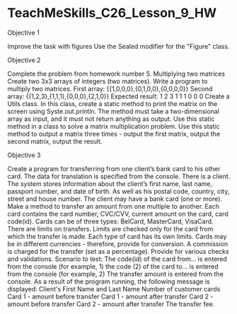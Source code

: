 # TeachMeSkills_C26_Lesson_9_HW


Objective 1

Improve the task with figures
Use the Sealed modifier for the "Figure" class.

Objective 2

Complete the problem from homework number 5.
Multiplying two matrices
Create two 3x3 arrays of integers (two matrices).
Write a program to multiply two matrices.
First array: {{1,0,0,0},{0,1,0,0},{0,0,0,0}}
Second array: {{1,2,3},{1,1,1},{0,0,0},{2,1,0}}
Expected result: 1 2 3 1 1 1 0 0 0
Create a Utils class.
In this class, create a static method to print the matrix on the screen using Syste.out.println.
The method must take a two-dimensional array as input, and it must not return anything as output.
Use this static method in a class to solve a matrix multiplication problem.
Use this static method to output a matrix three times - output the first matrix, output the second matrix, output the result.

Objective 3

Create a program for transferring from one client’s bank card to his other card.
The data for translation is specified from the console.
There is a client.
The system stores information about the client’s first name, last name, passport number, and date of birth.
As well as his postal code, country, city, street and house number.
The client may have a bank card (one or more).
Make a method to transfer an amount from one multiple to another.
Each card contains the card number, CVC/CVV, current amount on the card, card code(id).
Cards can be of three types: BelCard, MasterCard, VisaCard.
There are limits on transfers. Limits are checked only for the card from which the transfer is made.
Each type of card has its own limits.
Cards may be in different currencies - therefore, provide for conversion.
A commission is charged for the transfer (set as a percentage).
Provide for various checks and validations.
Scenario to test:
The code(id) of the card from... is entered from the console (for example, 1)
the code (2) of the card to... is entered from the console (for example, 2)
The transfer amount is entered from the console.
As a result of the program running, the following message is displayed:
Client's First Name and Last Name
Number of customer cards
Card 1 - amount before transfer
Card 1 - amount after transfer
Card 2 - amount before transfer
Card 2 - amount after transfer
The transfer fee.
